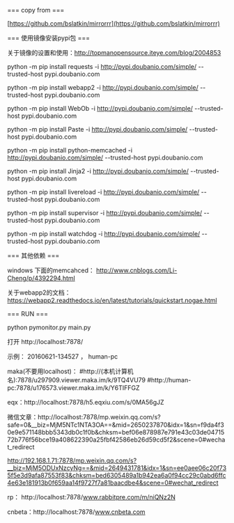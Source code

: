 === copy from ===

[https://github.com/bslatkin/mirrorrr](https://github.com/bslatkin/mirrorrr)



=== 使用镜像安装pypi包 ===

关于镜像的设置和使用：http://topmanopensource.iteye.com/blog/2004853


python -m pip install requests -i http://pypi.doubanio.com/simple/  --trusted-host pypi.doubanio.com

python -m pip install webapp2 -i http://pypi.doubanio.com/simple/  --trusted-host pypi.doubanio.com

python -m pip install WebOb -i http://pypi.doubanio.com/simple/  --trusted-host pypi.doubanio.com

python -m pip install Paste -i http://pypi.doubanio.com/simple/  --trusted-host pypi.doubanio.com

python -m pip install python-memcached -i http://pypi.doubanio.com/simple/  --trusted-host pypi.doubanio.com

python -m pip install Jinja2 -i http://pypi.doubanio.com/simple/  --trusted-host pypi.doubanio.com

python -m pip install livereload -i http://pypi.doubanio.com/simple/  --trusted-host pypi.doubanio.com

python -m pip install supervisor -i http://pypi.doubanio.com/simple/  --trusted-host pypi.doubanio.com

python -m pip install watchdog -i http://pypi.doubanio.com/simple/  --trusted-host pypi.doubanio.com




=== 其他依赖 === 

windows 下面的memcahced： 
http://www.cnblogs.com/Li-Cheng/p/4392294.html

关于webapp2的文档： https://webapp2.readthedocs.io/en/latest/tutorials/quickstart.nogae.html

===  RUN ===


python pymonitor.py main.py


打开 http://localhost:7878/

示例：
20160621-134527  ， human-pc

maka(不要用localhost)：
#http://(本机计算机名):7878/u297909.viewer.maka.im/k/9TQ4VU79
#http://human-pc:7878/u176573.viewer.maka.im/k/Y6TIFFGZ

eqx：http://localhost:7878/h5.eqxiu.com/s/0MA56gJZ


微信文章：http://localhost:7878/mp.weixin.qq.com/s?safe=0&__biz=MjM5NTc1NTA3OA==&mid=2650237870&idx=1&sn=f9da4f30e9e571148bbb5343db0c1f0b&chksm=bef06e878987e791e43c03de0471572b776f56bce19a408622390a25fbf42586eb26d59cd5f2&scene=0#wechat_redirect

http://192.168.1.71:7878/mp.weixin.qq.com/s?__biz=MjM5ODUxNzcyNg==&mid=2649431781&idx=1&sn=ee0aee06c20f735f5e3d9afa87553f83&chksm=bed6305489a1b942ea6a0f94cc29c0abd6ffc4e63e181913b0f659aa14f9727f7a81baacdbe4&scene=0#wechat_redirect

rp： http://localhost:7878/www.rabbitpre.com/m/niQNz2N

cnbeta：http://localhost:7878/www.cnbeta.com

